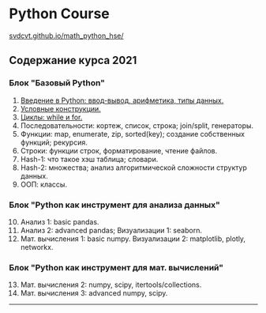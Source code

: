 # Python Course

[svdcvt.github.io/math_python_hse/](https://svdcvt.github.io/math_python_hse/)

## Содержание курса 2021
### Блок "Базовый Python"
1. [Введение в Python: ввод-вывод, арифметика, типы данных.](/lectures/lecture01_intro.ipynb) 
2. [Условные конструкции.](/lectures/lecture02_if.ipynb)
3. [Циклы: while и for.](/lectures/lecture03_loop.ipynb)
4. Последовательности: кортеж, список, строка; join/split, генераторы.
6. Функции: map, enumerate, zip, sorted(key); создание собственных функций; рекурсия.
7. Строки: функции строк, форматирование, чтение файлов.
8. Hash-1: что такое хэш таблица; словари.
9. Hash-2: множества; анализ алгоритмической сложности структур данных.
10. ООП: классы.
### Блок "Python как инструмент для анализа данных"
10. Анализ 1:	basic pandas.
11. Анализ 2: advanced pandas; Визуализации 1: seaborn.
12. Мат. вычисления 1: basic numpy. Визуализации 2: matplotlib, plotly, networkx.
###	Блок "Python как инструмент для мат. вычислений"
13. Мат. вычисления 2: numpy, scipy, itertools/collections.
14. Мат. вычисления 3: advanced numpy, scipy. 

---
